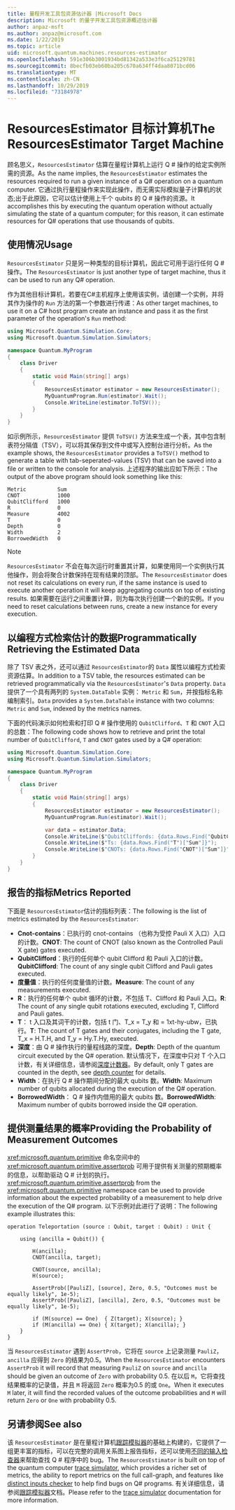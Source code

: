 ```yaml
---
title: 量程开发工具包资源估计器 |Microsoft Docs
description: Microsoft 的量子开发工具包资源概述估计器
author: anpaz-msft
ms.author: anpaz@microsoft.com
ms.date: 1/22/2019
ms.topic: article
uid: microsoft.quantum.machines.resources-estimator
ms.openlocfilehash: 591e306b3001934bd81342a533e3f6ca25129781
ms.sourcegitcommit: 8becfb03eb60ba205c670a634ff4daa8071bcd06
ms.translationtype: MT
ms.contentlocale: zh-CN
ms.lasthandoff: 10/29/2019
ms.locfileid: "73184978"
---
```

# <a name="the-resourcesestimator-target-machine"></a><span data-ttu-id="6197d-103">ResourcesEstimator 目标计算机</span><span class="sxs-lookup"><span data-stu-id="6197d-103">The ResourcesEstimator Target Machine</span></span>

<span data-ttu-id="6197d-104">顾名思义，`ResourcesEstimator` 估算在量程计算机上运行 Q # 操作的给定实例所需的资源。</span><span class="sxs-lookup"><span data-stu-id="6197d-104">As the name implies, the `ResourcesEstimator` estimates the resources required to run a given instance of a Q# operation on a quantum computer.</span></span>
<span data-ttu-id="6197d-105">它通过执行量程操作来实现此操作，而无需实际模拟量子计算机的状态;出于此原因，它可以估计使用上千个 qubits 的 Q # 操作的资源。</span><span class="sxs-lookup"><span data-stu-id="6197d-105">It accomplishes this by executing the quantum operation without actually simulating the state of a quantum computer; for this reason, it can estimate resources for Q# operations that use thousands of qubits.</span></span>

## <a name="usage"></a><span data-ttu-id="6197d-106">使用情况</span><span class="sxs-lookup"><span data-stu-id="6197d-106">Usage</span></span>

<span data-ttu-id="6197d-107">`ResourcesEstimator` 只是另一种类型的目标计算机，因此它可用于运行任何 Q # 操作。</span><span class="sxs-lookup"><span data-stu-id="6197d-107">The `ResourcesEstimator` is just another type of target machine, thus it can be used to run any Q# operation.</span></span> 

<span data-ttu-id="6197d-108">作为其他目标计算机，若要在C#主机程序上使用该实例，请创建一个实例，并将其作为操作的 `Run` 方法的第一个参数进行传递：</span><span class="sxs-lookup"><span data-stu-id="6197d-108">As other target machines, to use it on a C# host program create an instance and pass it as the first parameter of the operation's `Run` method:</span></span>

```csharp
using Microsoft.Quantum.Simulation.Core;
using Microsoft.Quantum.Simulation.Simulators;

namespace Quantum.MyProgram
{
    class Driver
    {
        static void Main(string[] args)
        {
            ResourcesEstimator estimator = new ResourcesEstimator();
            MyQuantumProgram.Run(estimator).Wait();
            Console.WriteLine(estimator.ToTSV());
        }
    }
}
```

<span data-ttu-id="6197d-109">如示例所示，`ResourcesEstimator` 提供 `ToTSV()` 方法来生成一个表，其中包含制表符分隔值（TSV），可以将其保存到文件中或写入控制台进行分析。</span><span class="sxs-lookup"><span data-stu-id="6197d-109">As the example shows, the `ResourcesEstimator` provides a `ToTSV()` method to generate a table with tab-seperated-values (TSV) that can be saved into a file or written to the console for analysis.</span></span> <span data-ttu-id="6197d-110">上述程序的输出应如下所示：</span><span class="sxs-lookup"><span data-stu-id="6197d-110">The output of the above program should look something like this:</span></span>

```Output
Metric          Sum
CNOT            1000
QubitClifford   1000
R               0
Measure         4002
T               0
Depth           0
Width           2
BorrowedWidth   0
```

> [!NOTE]
> <span data-ttu-id="6197d-111">`ResourcesEstimator` 不会在每次运行时重置其计算，如果使用同一个实例执行其他操作，则会将聚合计数保持在现有结果的顶部。</span><span class="sxs-lookup"><span data-stu-id="6197d-111">The `ResourcesEstimator` does not reset its calculations on every run, if the same instance is used to execute another operation it will keep aggregating counts on top of existing results.</span></span>
> <span data-ttu-id="6197d-112">如果需要在运行之间重置计算，则为每次执行创建一个新的实例。</span><span class="sxs-lookup"><span data-stu-id="6197d-112">If you need to reset calculations between runs, create a new instance for every execution.</span></span>


## <a name="programmatically-retrieving-the-estimated-data"></a><span data-ttu-id="6197d-113">以编程方式检索估计的数据</span><span class="sxs-lookup"><span data-stu-id="6197d-113">Programmatically Retrieving the Estimated Data</span></span>

<span data-ttu-id="6197d-114">除了 TSV 表之外，还可以通过 `ResourcesEstimator`的 `Data` 属性以编程方式检索资源估算。</span><span class="sxs-lookup"><span data-stu-id="6197d-114">In addition to a TSV table, the resources estimated can be retrieved programmatically via the `ResourcesEstimator`'s `Data` property.</span></span> <span data-ttu-id="6197d-115">`Data` 提供了一个具有两列的 `System.DataTable` 实例： `Metric` 和 `Sum`，并按指标名称编制索引。</span><span class="sxs-lookup"><span data-stu-id="6197d-115">`Data` provides a `System.DataTable` instance with two columns: `Metric` and `Sum`, indexed by the metrics names.</span></span>

<span data-ttu-id="6197d-116">下面的代码演示如何检索和打印 Q # 操作使用的 `QubitClifford`、`T` 和 `CNOT` 入口的总数：</span><span class="sxs-lookup"><span data-stu-id="6197d-116">The following code shows how to retrieve and print the total number of `QubitClifford`, `T` and `CNOT` gates used by a Q# operation:</span></span>

```csharp
using Microsoft.Quantum.Simulation.Core;
using Microsoft.Quantum.Simulation.Simulators;

namespace Quantum.MyProgram
{
    class Driver
    {
        static void Main(string[] args)
        {
            ResourcesEstimator estimator = new ResourcesEstimator();
            MyQuantumProgram.Run(estimator).Wait();

            var data = estimator.Data;
            Console.WriteLine($"QubitCliffords: {data.Rows.Find("QubitClifford")["Sum"]}");
            Console.WriteLine($"Ts: {data.Rows.Find("T")["Sum"]}");
            Console.WriteLine($"CNOTs: {data.Rows.Find("CNOT")["Sum"]}");
        }
    }
}
```

## <a name="metrics-reported"></a><span data-ttu-id="6197d-117">报告的指标</span><span class="sxs-lookup"><span data-stu-id="6197d-117">Metrics Reported</span></span>

<span data-ttu-id="6197d-118">下面是 `ResourcesEstimator`估计的指标列表：</span><span class="sxs-lookup"><span data-stu-id="6197d-118">The following is the list of metrics estimated by the `ResourcesEstimator`:</span></span>

* <span data-ttu-id="6197d-119">__Cnot-contains__：已执行的 cnot-contains （也称为受控 Pauli X 入口）入口的计数。</span><span class="sxs-lookup"><span data-stu-id="6197d-119">__CNOT__: The count of CNOT (also known as the Controlled Pauli X gate) gates executed.</span></span>
* <span data-ttu-id="6197d-120">__QubitClifford__：执行的任何单个 qubit Clifford 和 Pauli 入口的计数。</span><span class="sxs-lookup"><span data-stu-id="6197d-120">__QubitClifford__: The count of any single qubit Clifford and Pauli gates executed.</span></span>
* <span data-ttu-id="6197d-121">__度量值__：执行的任何度量值的计数。</span><span class="sxs-lookup"><span data-stu-id="6197d-121">__Measure__:  The count of any measurements executed.</span></span>
* <span data-ttu-id="6197d-122">__R__：执行的任何单个 qubit 循环的计数，不包括 T、Clifford 和 Pauli 入口。</span><span class="sxs-lookup"><span data-stu-id="6197d-122">__R__: The count of any single qubit rotations executed, excluding T, Clifford and Pauli gates.</span></span>
* <span data-ttu-id="6197d-123">__T__： t 入口及其词干的计数，包括 t 门、T_x = T_y 和 = 1xt-hy-ubw，已执行。</span><span class="sxs-lookup"><span data-stu-id="6197d-123">__T__: The count of T gates and their conjugates, including the T gate, T_x = H.T.H, and T_y = Hy.T.Hy, executed.</span></span>
* <span data-ttu-id="6197d-124">__深度__：由 Q # 操作执行的量程线路的深度。</span><span class="sxs-lookup"><span data-stu-id="6197d-124">__Depth__: Depth of the quantum circuit executed by the Q# operation.</span></span> <span data-ttu-id="6197d-125">默认情况下，在深度中只对 T 个入口计数，有关详细信息，请参阅[深度计数器](xref:microsoft.quantum.machines.qc-trace-simulator.depth-counter)。</span><span class="sxs-lookup"><span data-stu-id="6197d-125">By default, only T gates are counted in the depth, see [depth counter](xref:microsoft.quantum.machines.qc-trace-simulator.depth-counter) for details.</span></span>
* <span data-ttu-id="6197d-126">__Width__：在执行 Q # 操作期间分配的最大 qubits 数。</span><span class="sxs-lookup"><span data-stu-id="6197d-126">__Width__: Maximum number of qubits allocated during the execution of the Q# operation.</span></span>
* <span data-ttu-id="6197d-127">__BorrowedWidth__： Q # 操作内借用的最大 qubits 数。</span><span class="sxs-lookup"><span data-stu-id="6197d-127">__BorrowedWidth__: Maximum number of qubits borrowed inside the Q# operation.</span></span>


## <a name="providing-the-probability-of-measurement-outcomes"></a><span data-ttu-id="6197d-128">提供测量结果的概率</span><span class="sxs-lookup"><span data-stu-id="6197d-128">Providing the Probability of Measurement Outcomes</span></span>

<span data-ttu-id="6197d-129"><xref:microsoft.quantum.primitive> 命名空间中的 <xref:microsoft.quantum.primitive.assertprob> 可用于提供有关测量的预期概率的信息，以帮助驱动 Q # 计划的执行。</span><span class="sxs-lookup"><span data-stu-id="6197d-129"><xref:microsoft.quantum.primitive.assertprob> from the <xref:microsoft.quantum.primitive> namespace can be used to provide information about the expected probability of a measurement to help drive the execution of the Q# program.</span></span> <span data-ttu-id="6197d-130">以下示例对此进行了说明：</span><span class="sxs-lookup"><span data-stu-id="6197d-130">The following example illustrates this:</span></span>

```qsharp
operation Teleportation (source : Qubit, target : Qubit) : Unit {

    using (ancilla = Qubit()) {

        H(ancilla);
        CNOT(ancilla, target);

        CNOT(source, ancilla);
        H(source);

        AssertProb([PauliZ], [source], Zero, 0.5, "Outcomes must be equally likely", 1e-5);
        AssertProb([PauliZ], [ancilla], Zero, 0.5, "Outcomes must be equally likely", 1e-5);

        if (M(source) == One)  { Z(target); X(source); }
        if (M(ancilla) == One) { X(target); X(ancilla); }
    }
}
```

<span data-ttu-id="6197d-131">当 `ResourcesEstimator` 遇到 `AssertProb`，它将在 `source` 上记录测量 `PauliZ`，`ancilla` 应得到 `Zero` 的结果为0.5。</span><span class="sxs-lookup"><span data-stu-id="6197d-131">When the `ResourcesEstimator` encounters `AssertProb` it will record that measuring `PauliZ` on `source` and `ancilla` should be given an outcome of `Zero` with probability 0.5.</span></span> <span data-ttu-id="6197d-132">在以后 `M`，它将查找结果概率的记录值，并且 `M` 将返回 `Zero` 概率为0.5 的或 `One`。</span><span class="sxs-lookup"><span data-stu-id="6197d-132">When it executes `M` later, it will find the recorded values of the outcome probabilities and `M` will return `Zero` or `One` with probability 0.5.</span></span>


## <a name="see-also"></a><span data-ttu-id="6197d-133">另请参阅</span><span class="sxs-lookup"><span data-stu-id="6197d-133">See also</span></span>

<span data-ttu-id="6197d-134">该 `ResourcesEstimator` 是在量程计算机[跟踪模拟器](xref:microsoft.quantum.machines.qc-trace-simulator.intro)的基础上构建的，它提供了一组更丰富的指标，可以在完整的调用关系图上报告指标，还可以使用[不同的输入检查器](xref:microsoft.quantum.machines.qc-trace-simulator.distinct-inputs)来帮助查找 Q # 程序中的 bug。</span><span class="sxs-lookup"><span data-stu-id="6197d-134">The `ResourcesEstimator` is built on top of the quantum computer [trace simulator](xref:microsoft.quantum.machines.qc-trace-simulator.intro), which provides a richer set of metrics, the ability to report metrics on the full call-graph, and features like [distinct inputs checker](xref:microsoft.quantum.machines.qc-trace-simulator.distinct-inputs) to help find bugs on Q# programs.</span></span> <span data-ttu-id="6197d-135">有关详细信息，请参阅[跟踪模拟器](xref:microsoft.quantum.machines.qc-trace-simulator.intro)文档。</span><span class="sxs-lookup"><span data-stu-id="6197d-135">Please refer to the [trace simulator](xref:microsoft.quantum.machines.qc-trace-simulator.intro) documentation for more information.</span></span>


